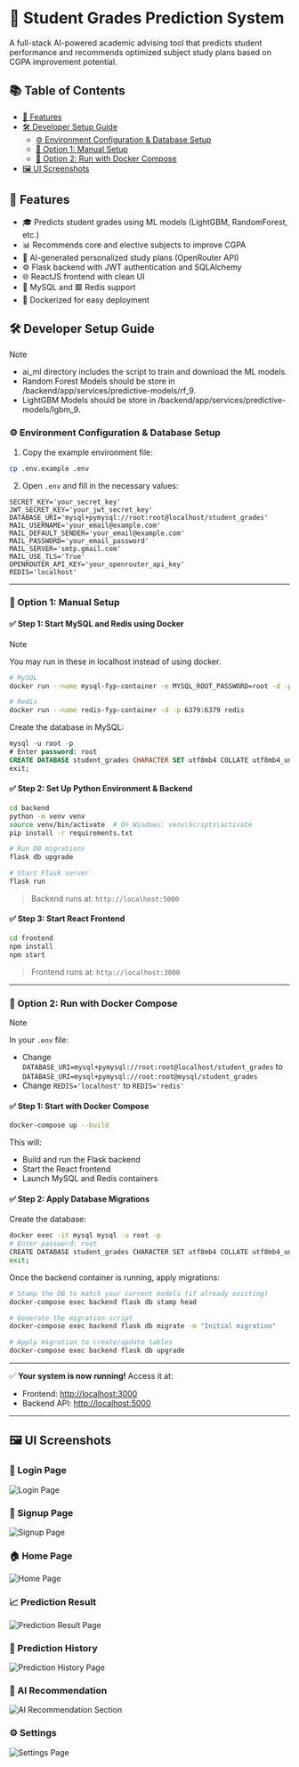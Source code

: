 # 🧠 Student Grades Prediction System

A full-stack AI-powered academic advising tool that predicts student performance and recommends optimized subject study plans based on CGPA improvement potential.

## 📚 Table of Contents

- [🚀 Features](#-features)
- [🛠️ Developer Setup Guide](#️-developer-setup-guide)
  - [⚙️ Environment Configuration & Database Setup](#️-environment-configuration--database-setup)
  - [🧪 Option 1: Manual Setup](#-option-1-manual-setup)
  - [🐳 Option 2: Run with Docker Compose](#-option-2-run-with-docker-compose)
- [🖼️ UI Screenshots](#️-ui-screenshots)

## 🚀 Features

- 🎓 Predicts student grades using ML models (LightGBM, RandomForest, etc.)
- 📊 Recommends core and elective subjects to improve CGPA
- 🧠 AI-generated personalized study plans (OpenRouter API)
- ⚙️ Flask backend with JWT authentication and SQLAlchemy
- 🌐 ReactJS frontend with clean UI
- 🐬 MySQL and 🟥 Redis support
- 🐳 Dockerized for easy deployment

## 🛠️ Developer Setup Guide

> [!NOTE]
> - ai_ml directory includes the script to train and download the ML models.
> - Random Forest Models should be store in /backend/app/services/predictive-models/rf_9.
> - LightGBM Models should be store in /backend/app/services/predictive-models/lgbm_9.

### ⚙️ Environment Configuration & Database Setup

1. Copy the example environment file:

```bash
cp .env.example .env
```

2. Open `.env` and fill in the necessary values:

```env
SECRET_KEY='your_secret_key'
JWT_SECRET_KEY='your_jwt_secret_key'
DATABASE_URI='mysql+pymysql://root:root@localhost/student_grades'
MAIL_USERNAME='your_email@example.com'
MAIL_DEFAULT_SENDER='your_email@example.com'
MAIL_PASSWORD='your_email_password'
MAIL_SERVER='smtp.gmail.com'
MAIL_USE_TLS='True'
OPENROUTER_API_KEY='your_openrouter_api_key'
REDIS='localhost'
```

---

### 🧪 Option 1: Manual Setup

#### ✅ Step 1: Start MySQL and Redis using Docker

> [!NOTE]
> You may run in these in localhost instead of using docker.

```bash
# MySQL
docker run --name mysql-fyp-container -e MYSQL_ROOT_PASSWORD=root -d -p 3306:3306 mysql:latest

# Redis
docker run --name redis-fyp-container -d -p 6379:6379 redis
```

Create the database in MySQL:

```sql
mysql -u root -p
# Enter password: root
CREATE DATABASE student_grades CHARACTER SET utf8mb4 COLLATE utf8mb4_unicode_ci;
exit;
```

#### ✅ Step 2: Set Up Python Environment & Backend

```bash
cd backend
python -m venv venv
source venv/bin/activate  # On Windows: venv\Scripts\activate
pip install -r requirements.txt

# Run DB migrations
flask db upgrade

# Start Flask server
flask run
```

> Backend runs at: `http://localhost:5000`

#### ✅ Step 3: Start React Frontend

```bash
cd frontend
npm install
npm start
```

> Frontend runs at: `http://localhost:3000`

---

### 🐳 Option 2: Run with Docker Compose

> [!NOTE]  
> In your `.env` file:
>
> - Change `DATABASE_URI=mysql+pymysql://root:root@localhost/student_grades`
>   to `DATABASE_URI=mysql+pymysql://root:root@mysql/student_grades`
> - Change `REDIS='localhost'` to `REDIS='redis'`

#### ✅ Step 1: Start with Docker Compose

```bash
docker-compose up --build
```

This will:

- Build and run the Flask backend
- Start the React frontend
- Launch MySQL and Redis containers

#### ✅ Step 2: Apply Database Migrations

Create the database:

```bash
docker exec -it mysql mysql -u root -p
# Enter password: root
CREATE DATABASE student_grades CHARACTER SET utf8mb4 COLLATE utf8mb4_unicode_ci;
exit;
```

Once the backend container is running, apply migrations:

```bash
# Stamp the DB to match your current models (if already existing)
docker-compose exec backend flask db stamp head

# Generate the migration script
docker-compose exec backend flask db migrate -m "Initial migration"

# Apply migration to create/update tables
docker-compose exec backend flask db upgrade
```

---

✅ **Your system is now running!**
Access it at:

- Frontend: [http://localhost:3000](http://localhost:3000)
- Backend API: [http://localhost:5000](http://localhost:5000)

---

## 🖼️ UI Screenshots

### 🔐 Login Page

![Login Page](img/login.png)

### 📝 Signup Page

![Signup Page](img/signup.png)

### 🏠 Home Page

![Home Page](img/homepage.png)

### 📈 Prediction Result

![Prediction Result Page](img/prediction_result.png)

### 🧾 Prediction History

![Prediction History Page](img/prediction_history.png)

### 🤖 AI Recommendation

![AI Recommendation Section](img/ai_recommendation.png)

### ⚙️ Settings

![Settings Page](img/settings.png)
